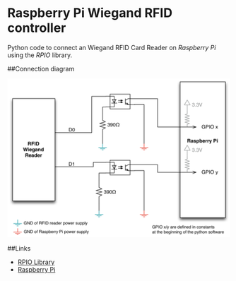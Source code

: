 Raspberry Pi Wiegand RFID controller
====================================

Python code to connect an Wiegand RFID Card Reader on _Raspberry Pi_ using the _RPIO_ library.

##Connection diagram

![Connection diagram](https://github.com/LukeMarlin/pmiCardReader/blob/master/diagram.png?raw=true "Connection diagram")


##Links

* [RPIO Library](https://pypi.python.org/pypi/RPIO "Link to the RPIO Library")
* [Raspberry Pi](http://www.raspberrypi.org "Link to the Raspberry Pi projet home page")
